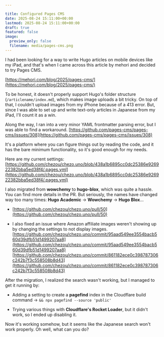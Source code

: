 ```yaml
---

title: Configured Pages CMS
date: 2025-08-24 15:11:00+00:00
lastmod: 2025-08-24 15:11:00+00:00
draft: true
featured: false
image:
  preview_only: false
  filename: media/pages-cms.png
---
```


I had been looking for a way to write Hugo articles on mobile devices like my iPad, and that's when I came across this article by mehori and decided to try Pages CMS.

[https://mehori.com/blog/2025/pages-cms/](https://mehori.com/blog/2025/pages-cms/)

To be honest, it doesn't properly support Hugo's folder structure (`/articlename/index.md`), which makes image uploads a bit tricky. On top of that, I couldn't upload images from my iPhone because of a 413 error. But, since I was able to set up and write text-only articles in Japanese from my iPad, I'll count it as a win.

Along the way, I ran into a very minor YAML frontmatter parsing error, but I was able to find a workaround. [https://github.com/pages-cms/pages-cms/issues/308](https://github.com/pages-cms/pages-cms/issues/308)

It's a platform where you can figure things out by reading the code, and it has the bare minimum functionality, so it's good enough for my needs.

Here are my current settings: [https://github.com/chezou/chezo.uno/blob/438a1b6895cc0dc25386e926922382bba5ed38f4/.pages.yml](https://github.com/chezou/chezo.uno/blob/438a1b6895cc0dc25386e926922382bba5ed38f4/.pages.yml)

I also migrated from **wowchemy** to **hugo-blox**, which was quite a hassle. You can find more details in the PR. But seriously, the names have changed way too many times: **Hugo Academic** -> **Wowchemy** -> **Hugo Blox**...

*   [https://github.com/chezou/chezo.uno/pull/50](https://github.com/chezou/chezo.uno/pull/50)
    
*   I also fixed an issue where Amazon affiliate images weren't showing up by changing the settings to not display images. [https://github.com/chezou/chezo.uno/commit/95aad549ee3554bacb560d39dfb51d1499207aa8](https://github.com/chezou/chezo.uno/commit/95aad549ee3554bacb560d39dfb51d1499207aa8) [https://github.com/chezou/chezo.uno/commit/861182ece0c398787306c242b7f3c558508b8d43](https://github.com/chezou/chezo.uno/commit/861182ece0c398787306c242b7f3c558508b8d43)
    

After the migration, I realized the search wasn't working, but I managed to get it running by:

*   Adding a setting to create a **pagefind** index in the Cloudflare build command -> `&& npx pagefind --source 'public'`
    
*   Trying various things with **Cloudflare's Rocket Loader**, but it didn't work, so I ended up disabling it.
    

Now it's working somehow, but it seems like the Japanese search won't work properly. Oh well, what can you do?